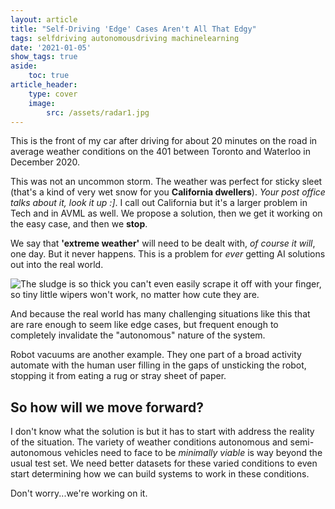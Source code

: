 ```yaml
---
layout: article
title: "Self-Driving 'Edge' Cases Aren't All That Edgy"
tags: selfdriving autonomousdriving machinelearning
date: '2021-01-05'
show_tags: true
aside: 
    toc: true
article_header:
    type: cover
    image: 
        src: /assets/radar1.jpg
---
```



This is the front of my car after driving for about 20 minutes on the road in average weather conditions on the 401 between Toronto and Waterloo in December 2020.

This was not an uncommon storm.
The weather was perfect for sticky sleet (that's a kind of very wet snow for you 
**California dwellers**).
*Your post office talks about it, look it up :]*.
I call out California but it's a larger problem in Tech and in AVML as well.
We propose a solution, then we get it working on the easy case, and then we **stop**.

We say that **'extreme weather'** will need to be dealt with, *of course it will*, one day. But it never happens.  This is a problem for *ever* getting AI solutions out into the real world.

![The sludge is so thick you can't even easily scrape it off with your finger, so tiny little wipers won't work, no matter how cute they are.](/assets/radar2.jpg)

And because the real world has many challenging situations like this that are rare enough to seem like edge cases, but frequent enough to completely invalidate the "autonomous" nature of the system.

Robot vacuums are another example.
They one part of a broad activity automate with the human user filling in the gaps of unsticking the robot, stopping it from eating a rug or stray sheet of paper.

## So how will we move forward?
I don't know what the solution is but it has to start with address the reality of the situation. The variety of weather conditions autonomous and semi-autonomous vehicles need to face to be *minimally viable* is way beyond the usual test set. We need better datasets for these varied conditions to even start determining how we can build systems to work in these conditions.

Don't worry...we're working on it.


